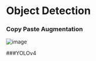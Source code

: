 # Object Detection
### Copy Paste Augmentation
![image](https://user-images.githubusercontent.com/56186644/192433926-d71ec316-a495-4c73-91a7-677758d864db.png)

###YOLOv4
